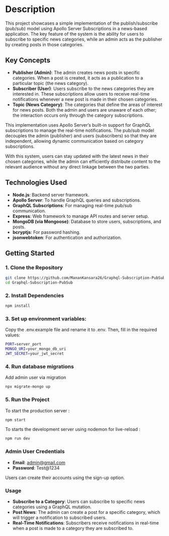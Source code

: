 # Description
This project showcases a simple implementation of the publish/subscribe (pub/sub) model using Apollo Server Subscriptions in a news-based application. The key feature of the system is the ability for users to subscribe to specific news categories, while an admin acts as the publisher by creating posts in those categories.

## Key Concepts
- **Publisher (Admin)**: The admin creates news posts in specific categories. When a post is created, it acts as a publication to a particular topic (the news category).
- **Subscriber (User)**: Users subscribe to the news categories they are interested in. These subscriptions allow users to receive real-time notifications whenever a new post is made in their chosen categories.
- **Topic (News Category)**: The categories that define the areas of interest for news posts. Both the admin and users are unaware of each other; the interaction occurs only through the category subscriptions.

This implementation uses Apollo Server’s built-in support for GraphQL subscriptions to manage the real-time notifications. The pub/sub model decouples the admin (publisher) and users (subscribers) so that they are independent, allowing dynamic communication based on category subscriptions.

With this system, users can stay updated with the latest news in their chosen categories, while the admin can efficiently distribute content to the relevant audience without any direct linkage between the two parties.

## Technologies Used
- **Node.js**: Backend server framework.
- **Apollo Server**: To handle GraphQL queries and subscriptions.
- **GraphQL Subscriptions**: For managing real-time pub/sub communication.
- **Express**: Web framework to manage API routes and server setup.
- **MongoDB (via Mongoose)**: Database to store users, subscriptions, and posts.
- **bcryptjs**: For password hashing.
- **jsonwebtoken**: For authentication and authorization.

## Getting Started

### 1. Clone the Repository
```bash
git clone https://github.com/MananKansara26/Graphql-Subscription-PubSub
cd Graphql-Subscription-PubSub
```

### 2. Install Dependencies
```bash
npm install
```

### 3. Set up environment variables:
Copy the .env.example file and rename it to .env. Then, fill in the required values:
```bash
PORT=server_port
MONGO_URI=your_mongo_db_uri
JWT_SECRET=your_jwt_secret
```

### 4. Run database migrations
Add admin user via migration
```bash
npx migrate-mongo up
```

### 5. Run the Project
To start the production server :
```bash
npm start
```
To starts the development server using nodemon for live-reload :
```bash
npm run dev
```

### Admin User Credentials
- **Email**: admin@gmail.com
- **Password**: Test@1234

Users can create their accounts using the sign-up option.

### Usage
- **Subscribe to a Category**: Users can subscribe to specific news categories using a GraphQL mutation.
- **Post News**: The admin can create a post for a specific category, which will trigger a notification to subscribed users.
- **Real-Time Notifications**: Subscribers receive notifications in real-time when a post is made to a category they are subscribed to.

